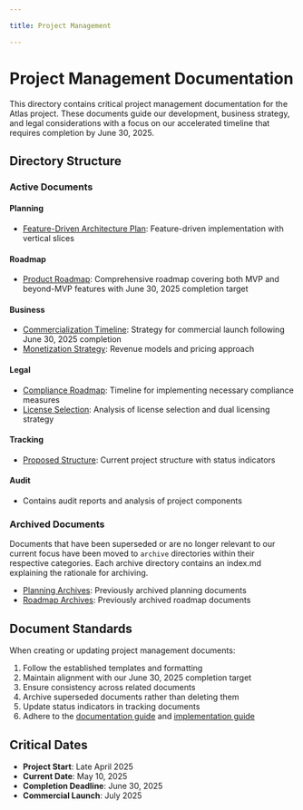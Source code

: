 ```yaml
---

title: Project Management

---
```



# Project Management Documentation

This directory contains critical project management documentation for the Atlas project. These documents guide our development, business strategy, and legal considerations with a focus on our accelerated timeline that requires completion by June 30, 2025.

## Directory Structure

### Active Documents

#### Planning
- [Feature-Driven Architecture Plan](./planning/feature_driven_architecture.md): Feature-driven implementation with vertical slices

#### Roadmap
- [Product Roadmap](./roadmap/product_roadmap.md): Comprehensive roadmap covering both MVP and beyond-MVP features with June 30, 2025 completion target

#### Business
- [Commercialization Timeline](./business/commercialization_timeline.md): Strategy for commercial launch following June 30, 2025 completion
- [Monetization Strategy](./business/monetization_strategy.md): Revenue models and pricing approach

#### Legal
- [Compliance Roadmap](./legal/compliance_roadmap.md): Timeline for implementing necessary compliance measures
- [License Selection](./legal/license_selection.md): Analysis of license selection and dual licensing strategy

<!-- Marketing section removed as it didn't fit our current use case -->

#### Tracking
- [Proposed Structure](./tracking/proposed_structure.md): Current project structure with status indicators

#### Audit
- Contains audit reports and analysis of project components

### Archived Documents

Documents that have been superseded or are no longer relevant to our current focus have been moved to `archive` directories within their respective categories. Each archive directory contains an index.md explaining the rationale for archiving.

- [Planning Archives](./planning/archive/index.md): Previously archived planning documents
- [Roadmap Archives](./roadmap/archive/index.md): Previously archived roadmap documents

## Document Standards

When creating or updating project management documents:

1. Follow the established templates and formatting
2. Maintain alignment with our June 30, 2025 completion target
3. Ensure consistency across related documents
4. Archive superseded documents rather than deleting them
5. Update status indicators in tracking documents
6. Adhere to the [documentation guide](../contributing/documentation-guide.md) and [implementation guide](../contributing/implementation-guide.md)

## Critical Dates

- **Project Start**: Late April 2025
- **Current Date**: May 10, 2025
- **Completion Deadline**: June 30, 2025
- **Commercial Launch**: July 2025
